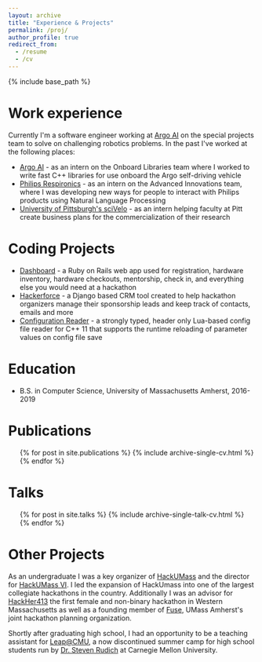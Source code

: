 ```yaml
---
layout: archive
title: "Experience & Projects"
permalink: /proj/
author_profile: true
redirect_from:
  - /resume
  - /cv
---
```


{% include base_path %}

Work experience
======
Currently I'm a software engineer working at [Argo AI](https://argo.ai) on the special projects team to solve on challenging robotics problems. In the past I've worked at the following places:

* [Argo AI](https://argo.ai) - as an intern on the Onboard Libraries team where I worked to write fast C++ libraries for use onboard the Argo self-driving vehicle
* [Philips Respironics](https://www.respironics.com/) - as an intern on the Advanced Innovations team, where I was developing new ways for people to interact with Philips products using Natural Language Processing
* [University of Pittsburgh's sciVelo](https://scivelo.pitt.edu) - as an intern helping faculty at Pitt create business plans for the commercialization of their research

Coding Projects
======
* [Dashboard](https://github.com/fuseumass/dashboard) - a Ruby on Rails web app used for registration, hardware inventory, hardware checkouts, mentorship, check in, and everything else you would need at a hackathon
* [Hackerforce](https://github.com/fuseumass/hackerforce) - a Django based CRM tool created to help hackathon organizers manage their sponsorship leads and keep track of contacts, emails and more
* [Configuration Reader](https://github.com/ut-amrl/ConfigurationReader) - a strongly typed, header only Lua-based config file reader for C++ 11 that supports the runtime reloading of parameter values on config file save

Education
======
* B.S. in Computer Science, University of Massachusetts Amherst, 2016-2019

Publications
======
  <ul>{% for post in site.publications %}
    {% include archive-single-cv.html %}
  {% endfor %}</ul>

Talks
======
  <ul>{% for post in site.talks %}
    {% include archive-single-talk-cv.html %}
  {% endfor %}</ul>

Other Projects
======
As an undergraduate I was a key organizer of [HackUMass](https://hackumass.com) and the director for [HackUMass VI](https://about.hackumass.com/events.html). I led the expansion of HackUmass into one of the largest collegiate hackathons in the country. Additionally I was an advisor for [HackHer413](https://hackher413.com) the first female and non-binary hackathon in Western Massachusetts as well as a founding member of [Fuse](https://github.com/fuseumass), UMass Amherst's joint hackathon planning organization.

Shortly after graduating high school, I had an opportunity to be a teaching assistant for [Leap@CMU](https://www.cs.cmu.edu/~leap/), a now discontinued summer camp for high school students run by [Dr. Steven Rudich](https://cs.cmu.edu/~rudich/) at Carnegie Mellon University.
